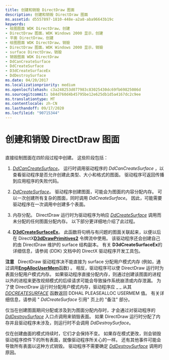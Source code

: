 ```yaml
---
title: 创建和销毁 DirectDraw 图面
description: 创建和销毁 DirectDraw 图面
ms.assetid: d5557897-1810-448e-a2a8-aba96643b19c
keywords:
- 绘图图面 WDK DirectDraw，创建
- DirectDraw 图面，WDK Windows 2000 显示，创建
- 平面 DirectDraw，创建
- 绘图图面 WDK DirectDraw，销毁
- DirectDraw 图面，WDK Windows 2000 显示，销毁
- surface DirectDraw，销毁
- 销毁图面 WDK DirectDraw
- DdCanCreateSurface
- DdCreateSurface
- D3dCreateSurfaceEx
- DdDestroySurface
ms.date: 04/20/2017
ms.localizationpriority: medium
ms.openlocfilehash: c3a248253d077983c83025430dc69fb69825086d
ms.sourcegitcommit: b84d760d4b45795be12e625db1d5a4167dc2c9ee
ms.translationtype: MT
ms.contentlocale: zh-CN
ms.lasthandoff: 09/17/2020
ms.locfileid: "90715344"
---
```

# <a name="creating-and-destroying-directdraw-surfaces"></a>创建和销毁 DirectDraw 图面


## <span id="ddk_creating_and_destroying_directdraw_surfaces_gg"></span><span id="DDK_CREATING_AND_DESTROYING_DIRECTDRAW_SURFACES_GG"></span>


直接绘制图面在四阶段过程中创建。 这些阶段包括：

1.  [*DdCanCreateSurface*](/previous-versions/windows/hardware/drivers/ff549213(v=vs.85))。 运行时调用驱动程序的 *DdCanCreateSurface* ，以查看驱动程序是否允许创建此类型、大小和格式的图面。 驱动程序可返回传播到应用程序的失败代码。

2.  [*DdCreateSurface*](/previous-versions/windows/hardware/drivers/ff549263(v=vs.85))。 驱动程序创建图面，可能会为图面的内容分配内存。 可以一次创建所有复杂的图面，同时调用 *DdCreateSurface*。 因此，可能需要驱动程序在一次调用中创建多个表面。

3.  内存分配。 DirectDraw 运行时为驱动程序为响应 [*DdCreateSurface*](/previous-versions/windows/hardware/drivers/ff549263(v=vs.85)) 调用而未分配的任何图面分配内存。 以下部分更详细地介绍了此过程。

4.  [**D3dCreateSurfaceEx**](/windows/win32/api/ddrawint/nc-ddrawint-pdd_createsurfaceex)。 此函数将句柄与有问题的图面关联起来，以便以后在 DirectX[**D3dDrawPrimitives2**](/windows-hardware/drivers/ddi/d3dhal/nc-d3dhal-lpd3dhal_drawprimitives2cb) 令牌流中使用。 该驱动程序还会创建自己的由 DirectDraw 维护的 surface 结构副本。 有关 **D3dCreateSurfaceEx**的详细信息，请参阅 (DDK) 文档中的 DirectX 驱动程序开发工具包。

**注意**   DirectDraw 驱动程序决不能直接为 surface 分配用户模式内存 (例如，通过调用[**EngAllocUserMem**](/windows/win32/api/winddi/nf-winddi-engallocusermem)函数) 。 相反，驱动程序可以使 DirectDraw 运行时为表面分配用户模式内存。
如果驱动程序直接分配内存，则通过创建该图面的进程以外的进程来更改视频模式的后续请求可能会导致操作系统崩溃或内存泄漏。 为了使 DirectDraw 运行时分配用户模式内存，驱动程序应 \_ \_ 从其 [*DDCREATESURFACE*](/previous-versions/windows/hardware/drivers/ff549263(v=vs.85)) 函数返回 DDHAL PLEASEALLOC USERMEM 值。 有关详细信息，请参阅 " *DdCreateSurface* 引用" 页上的 "备注" 部分。

 

仅当在创建图面期间分配或涉及到为图面分配内存时，才会通过对驱动程序的 [*DdDestroySurface*](/windows/win32/api/ddrawint/nc-ddrawint-pdd_surfcb_destroysurface) 入口点调用来销毁表面。 如果 DirectDraw 运行时分配了内存并且驱动程序未涉及，则运行时不会调用 *DdDestroySurface*。

仅在创建曲面的模式持续时，它们才会保持不变。 如果存在模式更改，则会销毁驱动程序控件下的所有表面，就像驱动程序所关心的一样。 还有其他事件可能会导致所有表面以这种方式销毁。 驱动程序不需要确定 [*DdDestroySurface*](/windows/win32/api/ddrawint/nc-ddrawint-pdd_surfcb_destroysurface) 调用的原因。

 

